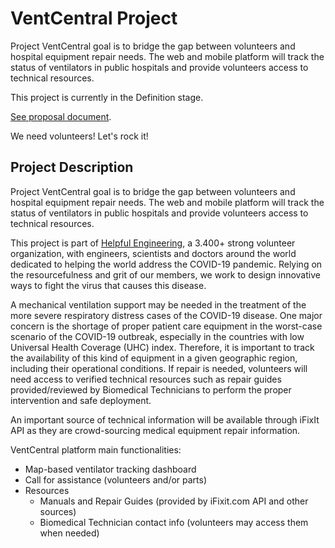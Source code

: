 # VentCentral Project

Project VentCentral goal is to bridge the gap between volunteers and hospital equipment repair needs. The web and mobile platform will track the status of ventilators in public hospitals and provide volunteers access to technical resources.

This project is currently in the Definition stage.

[See proposal document](https://github.com/Helpful-Engineers/resources/blob/master/software/proposals/ventilator_knowledge_database.md).

We need volunteers! Let's rock it!

## Project Description

Project VentCentral goal is to bridge the gap between volunteers and hospital equipment repair needs. The web and mobile platform will track the status of ventilators in public hospitals and provide volunteers access to technical resources.

This project is part of [Helpful Engineering](https://www.helpfulengineering.org), a 3.400+ strong volunteer organization, with engineers, scientists and doctors around the world dedicated to helping the world address the COVID-19 pandemic. Relying on the resourcefulness and grit of our members, we work to design innovative ways to fight the virus that causes this disease.

A mechanical ventilation support may be needed in the treatment of the more severe respiratory distress cases of the COVID-19 disease. One major concern is the shortage of proper patient care equipment in the worst-case scenario of the COVID-19 outbreak, especially in the countries with low Universal Health Coverage (UHC) index. Therefore, it is important to track the availability of this kind of equipment in a given geographic region, including their operational conditions. If repair is needed, volunteers will need access to verified technical resources such as repair guides provided/reviewed by Biomedical Technicians to perform the proper intervention and safe deployment.

An important source of technical information will be available through iFixIt API as they are crowd-sourcing medical equipment repair information.

VentCentral platform main functionalities:
* Map-based ventilator tracking dashboard
* Call for assistance (volunteers and/or parts)
* Resources
  * Manuals and Repair Guides (provided by iFixit.com API and other sources)
  * Biomedical Technician contact info (volunteers may access them when needed)

